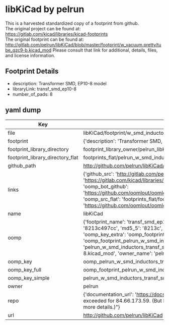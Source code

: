 # libKiCad by pelrun  
This is a harvested standardized copy of a footprint from github.  
The original project can be found at:  
https://gitlab.com/kicad/libraries/kicad-footprints  
The original footprint can be found at:
http://gitlab.com/pelrun/libKiCad/blob/master/footprint/w_vacuum.pretty/tube_gzc9-b.kicad_mod
Please consult that link for additional, details, files, and license information.  
## Footprint Details
* description: Transformer SMD, EP10-8 model  
* libraryLink: transf_smd_ep10-8  
* number_of_pads: 8  
## yaml dump  
| Key | Value |  
| --- | --- |  
| file | libKiCad/footprint/w_smd_inductors.pretty/transf_smd_ep10-8.kicad_mod |  
| footprint | {'description': 'Transformer SMD, EP10-8 model', 'libraryLink': 'transf_smd_ep10-8', 'number_of_pads': 8} |  
| footprint_library_directory | footprint_library_owner/pelrun_libKiCad |  
| footprint_library_directory_flat | footprints_flat/pelrun_w_smd_inductors_transf_smd_ep10_8/working |  
| github_path | http://github.com/pelrun/libKiCad/blob/master/footprint/w_smd_inductors.pretty/transf_smd_ep10-8.kicad_mod |  
| links | {'github_src': 'http://gitlab.com/pelrun/libKiCad/blob/master/footprint/w_vacuum.pretty/tube_gzc9-b.kicad_mod', 'github_src_repo': 'https://gitlab.com/kicad/libraries/kicad-footprints', 'oomp_bot': 'footprints/pelrun_w_smd_inductors_transf_smd_ep10_8/working', 'oomp_bot_github': 'https://github.com/oomlout/oomlout_oomp_footprint_bot/tree/main/footprints/pelrun_w_smd_inductors_transf_smd_ep10_8/working', 'oomp_src_flat': 'footprints_flat/footprints_flat/pelrun_w_smd_inductors_transf_smd_ep10_8/working', 'oomp_src_flat_github': 'https://github.com/oomlout/oomlout_oomp_footprint_src/tree/main/footprints_flat/pelrun_w_smd_inductors_transf_smd_ep10_8/working'} |  
| name | libKiCad |  
| oomp | {'footprint_name': 'transf_smd_ep10_8', 'library_name': 'w_smd_inductors', 'md5': '8213c497ccd346d97e6a01ee7471f9fd', 'md5_10': '8213c497cc', 'md5_5': '8213c', 'md5_6': '8213c4', 'oomp_key': 'oomp_pelrun_w_smd_inductors_transf_smd_ep10_8', 'oomp_key_extra': 'oomp_footprint_pelrun_w_smd_inductors_transf_smd_ep10_8', 'oomp_key_full': 'oomp_footprint_pelrun_w_smd_inductors_transf_smd_ep10_8_8213c4', 'oomp_key_simple': 'pelrun_w_smd_inductors_transf_smd_ep10_8', 'original_filename': 'libKiCad/footprint/w_smd_inductors.pretty/transf_smd_ep10-8.kicad_mod', 'owner_name': 'pelrun'} |  
| oomp_key | oomp_pelrun_w_smd_inductors_transf_smd_ep10_8 |  
| oomp_key_full | oomp_footprint_pelrun_w_smd_inductors_transf_smd_ep10_8 |  
| oomp_key_simple | pelrun_w_smd_inductors_transf_smd_ep10_8 |  
| owner | pelrun |  
| repo | {'documentation_url': 'https://docs.github.com/rest/overview/resources-in-the-rest-api#rate-limiting', 'message': "API rate limit exceeded for 84.66.173.59. (But here's the good news: Authenticated requests get a higher rate limit. Check out the documentation for more details.)"} |  
| url | http://github.com/pelrun/libKiCad |  

